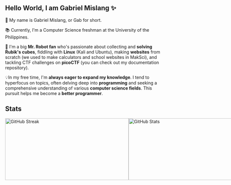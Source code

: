 ## Hello World, I am Gabriel Mislang ✨

💬 My name is Gabriel Mislang, or Gab for short.

📚 Currently, I'm a Computer Science freshman at the University of the Philippines.

🤖 I'm a big **Mr. Robot fan** who's passionate about collecting and **solving Rubik's cubes**, fiddling with **Linux** (Kali and Ubuntu), making **websites** from scratch (we used to make calculators and school websites in MakSci), and tackling CTF challenges on **picoCTF** (you can check out my documentation repository). 

💡In my free time, I'm **always eager to expand my knowledge**. I tend to hyperfocus on topics, often delving deep into **programming** and seeking a comprehensive understanding of various **computer science fields**. This pursuit helps me become a **better programmer**.

## 


## Stats
<div style="display: flex; align-items: left; justify-content: space-between;">
  <a href="https://git.io/streak-stats">
    <img width="400" height="200" src="http://github-readme-streak-stats.herokuapp.com?user=meezlung&theme=dark" alt="GitHub Streak" />
  </a>
  
  <a href="https://github.com/meezlung">
    <img width="400" height="200" src="https://github-readme-stats.vercel.app/api?username=meezlung&theme=dark&show_icons=true" alt="GitHub Stats" />
  </a>
</div>



<!--
**meezlung/meezlung** is a ✨ _special_ ✨ repository because its `README.md` (this file) appears on your GitHub profile.

Here are some ideas to get you started:

- 🔭 I’m currently working on ...
- 🌱 I’m currently learning ...
- 👯 I’m looking to collaborate on ...
- 🤔 I’m looking for help with ...
- 💬 Ask me about ...
- 📫 How to reach me: ...
- 😄 Pronouns: ...
- ⚡ Fun fact: ...
-->
